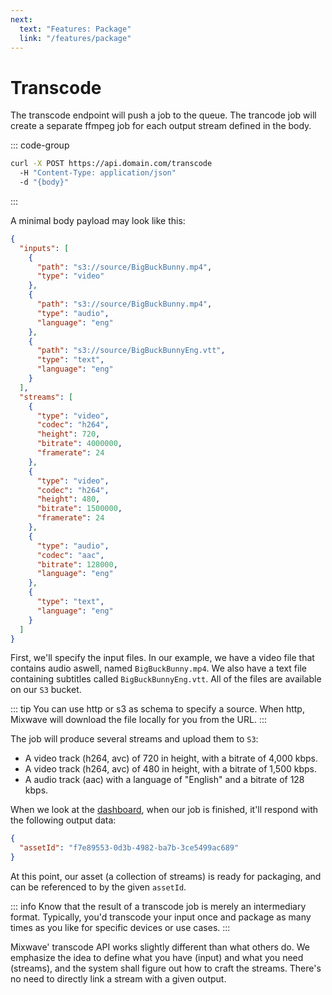 ```yaml
---
next:
  text: "Features: Package"
  link: "/features/package"
---
```


# Transcode

The transcode endpoint will push a job to the queue. The trancode job will create a separate ffmpeg job for each output stream defined in the body.

::: code-group

```sh [shell]
curl -X POST https://api.domain.com/transcode
  -H "Content-Type: application/json"
  -d "{body}"
```

:::

A minimal body payload may look like this:

```json
{
  "inputs": [
    {
      "path": "s3://source/BigBuckBunny.mp4",
      "type": "video"
    },
    {
      "path": "s3://source/BigBuckBunny.mp4",
      "type": "audio",
      "language": "eng"
    },
    {
      "path": "s3://source/BigBuckBunnyEng.vtt",
      "type": "text",
      "language": "eng"
    }
  ],
  "streams": [
    {
      "type": "video",
      "codec": "h264",
      "height": 720,
      "bitrate": 4000000,
      "framerate": 24
    },
    {
      "type": "video",
      "codec": "h264",
      "height": 480,
      "bitrate": 1500000,
      "framerate": 24
    },
    {
      "type": "audio",
      "codec": "aac",
      "bitrate": 128000,
      "language": "eng"
    },
    {
      "type": "text",
      "language": "eng"
    }
  ]
}
```

First, we'll specify the input files. In our example, we have a video file that contains audio aswell, named `BigBuckBunny.mp4`. We also have a text file containing subtitles called `BigBuckBunnyEng.vtt`. All of the files are available on our `S3` bucket.

::: tip
You can use http or s3 as schema to specify a source. When http, Mixwave will download the file locally for you from the URL.
:::

The job will produce several streams and upload them to `S3`:

- A video track (h264, avc) of 720 in height, with a bitrate of 4,000 kbps.
- A video track (h264, avc) of 480 in height, with a bitrate of 1,500 kbps.
- A audio track (aac) with a language of "English" and a bitrate of 128 kbps.

When we look at the [dashboard](/features/dashboard), when our job is finished, it'll respond with the following output data:

```json
{
  "assetId": "f7e89553-0d3b-4982-ba7b-3ce5499ac689"
}
```

At this point, our asset (a collection of streams) is ready for packaging, and can be referenced to by the given `assetId`.

::: info
Know that the result of a transcode job is merely an intermediary format. Typically, you'd transcode your input once and package as many times as you like for specific devices or use cases.
:::

Mixwave' transcode API works slightly different than what others do. We emphasize the idea to define what you have (input) and what you need (streams), and the system shall figure out how to craft the streams. There's no need to directly link a stream with a given output.
